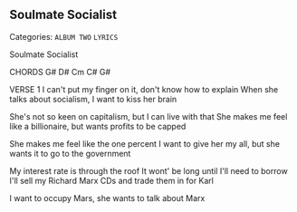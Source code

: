 ## Soulmate Socialist
Categories: `ALBUM TWO` `LYRICS`

Soulmate Socialist

CHORDS
G#  D#  Cm  C#  G#

VERSE 1
I can't put my finger on it, don't know how to explain
When she talks about socialism, I want to kiss her brain

She's not so keen on capitalism, but I can live with that
She makes me feel like a billionaire, but wants profits to be capped

She makes me feel like the one percent
I want to give her my all, but she wants it to go to the government

My interest rate is through the roof
It wont' be long until I'll need to borrow
I'll sell my Richard Marx CDs
and trade them in for Karl

I want to occupy Mars, she wants to talk about Marx
